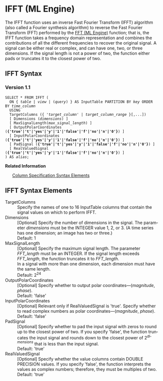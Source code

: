 <div class="nested0" aria-labelledby="ariaid-title1" topicindex="1" topicid="gyt1506528434998" id="gyt1506528434998"><h1 class="title topictitle1" id="ariaid-title1">IFFT (ML Engine)</h1><div class="body conbody">
<p class="p">The IFFT function uses an inverse Fast Fourier Transform (IFFT) algorithm (also called a Fourier synthesis algorithm) to reverse the Fast Fourier Transform (FFT) performed by the <a href="xby1558465681131.md#pzv1506526756789">FFT (ML Engine)</a> function; that is, the IFFT function takes a frequency domain representation and combines the contributions of all the different frequencies to recover the original signal. A signal can be either real or complex, and can have one, two, or three dimensions. If the signal length is not a power of two, the function either pads or truncates it to the closest power of two.</p></div><div class="topic reference nested1" aria-labelledby="ariaid-title2" topicindex="2" topicid="gos1506528516544" xml:lang="en-us" lang="en-us" id="gos1506528516544">
<h2 class="title topictitle2" id="ariaid-title2">IFFT Syntax</h2><div class="body refbody"><div class="section" id="gos1506528516544__section_N10011_N1000E_N10001">
<h3 class="title sectiontitle">Version 1.1</h3><pre class="pre codeblock" xml:space="preserve"><code>SELECT * FROM IFFT (
  <span>ON { <var class="keyword varname">table</var> | <var class="keyword varname">view</var> | (<var class="keyword varname">query</var>) }</span> AS InputTable PARTITION BY <var class="keyword varname">key</var> ORDER BY <var class="keyword varname">time_column</var>
  USING
  TargetColumns ({ '<var class="keyword varname">target_column</var>' | <var class="keyword varname">target_column_range</var> }[,...])
  [ Dimensions (<var class="keyword varname">dimensions</var>) ]
  [ MaxSignalLength(<var class="keyword varname">max_signal_length</var>) ]
  [ OutputPolarCoordinates (<span><b>{'true'|'t'|'yes'|'y'|'1'|'false'|'f'|'no'|'n'|'0'}</b></span>) ]
  [ InputPolarCoordinates (<span><b>{'true'|'t'|'yes'|'y'|'1'|'false'|'f'|'no'|'n'|'0'}</b></span>) ]
  [ PadSignal (<span><b>{'true'|'t'|'yes'|'y'|'1'|'false'|'f'|'no'|'n'|'0'}</b></span>) ]
  [ RealValuedSignal (<span><b>{'true'|'t'|'yes'|'y'|'1'|'false'|'f'|'no'|'n'|'0'}</b></span>) ]
) AS <var class="keyword varname">alias</var>;</code></pre></div></div><div class="related-links"><div class="linklistheader"><p></p><b>Related Information</b></div>
<ul class="linklist linklist relinfo"><div class="linklistmember"><a href="ndv1557782188375.md">Column Specification Syntax Elements</a></div></ul></div></div><div class="topic reference nested1" aria-labelledby="ariaid-title3" topicindex="3" topicid="pmo1506528582443" xml:lang="en-us" lang="en-us" id="pmo1506528582443">
<h2 class="title topictitle2" id="ariaid-title3">IFFT Syntax Elements</h2><div class="body refbody"><div class="section" id="pmo1506528582443__section_N10011_N1000E_N10001"><dl class="dl parml"><dt class="dt pt dlterm">TargetColumns</dt><dd class="dd pd">Specify the names of one to 16 InputTable columns that contain the signal values on which to perform IFFT.</dd><dt class="dt pt dlterm">Dimensions</dt><dd class="dd pd">[Optional] Specify the number of dimensions in the signal. The parameter <var class="keyword varname">dimensions</var> must be the INTEGER value 1, 2, or 3. (A time series has one dimension; an image has two or three.)</dd><dd class="dd pd ddexpand">Default: 1</dd><dt class="dt pt dlterm">MaxSignalLength</dt><dd class="dd pd">[Optional] Specify the maximum signal length. The parameter <var class="keyword varname">FFT_length</var> must be an INTEGER. If the signal length exceeds <var class="keyword varname">FFT_length</var>, the function truncates it to <var class="keyword varname">FFT_length</var>.</dd><dd class="dd pd ddexpand">In a signal with more than one dimension, each dimension must have the same length.</dd><dd class="dd pd ddexpand">Default: 2<span><sup>24</sup></span></dd><dt class="dt pt dlterm">OutputPolarCoordinates</dt><dd class="dd pd">[Optional] Specify whether to output polar coordinates—(<var class="keyword varname">magnitude</var>, <var class="keyword varname">phase</var>).</dd><dd class="dd pd ddexpand">Default: 'false'</dd><dt class="dt pt dlterm">InputPolarCoordinates</dt><dd class="dd pd">[Optional] Relevant only if RealValuedSignal is 'true'. Specify whether to read complex numbers as polar coordinates—(<var class="keyword varname">magnitude</var>, <var class="keyword varname">phase</var>).</dd><dd class="dd pd ddexpand">Default: 'false'</dd><dt class="dt pt dlterm">PadSignal</dt><dd class="dd pd">[Optional] Specify whether to pad the input signal with zeros to round up to the closest power of two. If you specify 'false', the function truncates the input signal and rounds down to the closest power of 2<span><sup><var class="keyword varname">dimensions</var></sup></span> that is less than the input signal.</dd><dd class="dd pd ddexpand">Default: 'true'</dd><dt class="dt pt dlterm">RealValuedSignal</dt><dd class="dd pd">[Optional] Specify whether the value columns contain DOUBLE PRECISION values. If you specify 'false', the function interprets the values as complex numbers; therefore, they must be multiples of two.</dd><dd class="dd pd ddexpand">Default: 'true'</dd></dl></div></div></div></div>
